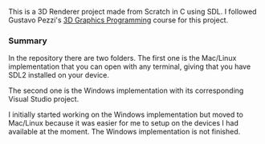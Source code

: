 This is a 3D Renderer project made from Scratch in C using SDL. 
I followed Gustavo Pezzi's [3D Graphics Programming](https://pikuma.com/courses/learn-3d-computer-graphics-programming) course for this project. 

### Summary
In the repository there are two folders.
The first one is the Mac/Linux implementation that you can open with any terminal, giving that you have SDL2 installed on your device. 

The second one is the Windows implementation with its corresponding Visual Studio project. 

I initially started working on the Windows implementation but moved to Mac/Linux because it was easier for me to setup on the devices I had available at the moment. 
The Windows implementation is not finished. 
